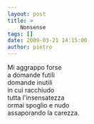 ```yaml
---
layout: post
title: >
    Nonsense
tags: []
date: 2009-03-21 14:15:00
author: pietro
---
```

Mi aggrappo forse<br/>a domande futili<br/>domande inutili<br/>in cui racchiudo<br/>tutta l'insensatezza<br/>ormai spoglio e nudo<br/>assaporando la carezza.

